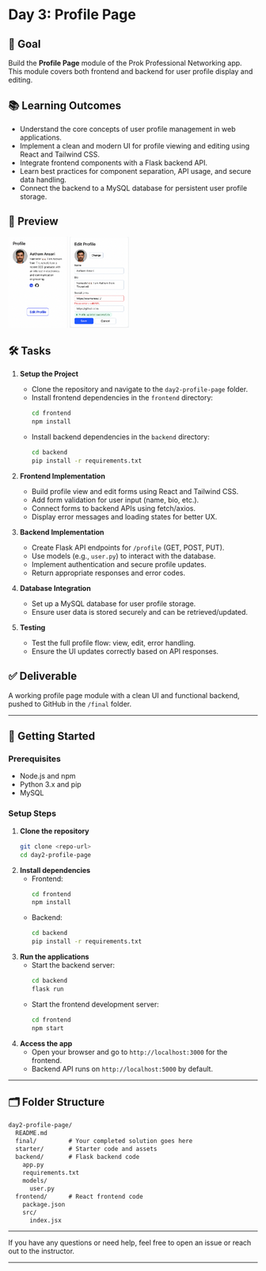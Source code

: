 # Day 3: Profile Page

## 🎯 Goal

Build the **Profile Page** module of the Prok Professional Networking app. This module covers both frontend and backend for user profile display and editing.

## 📚 Learning Outcomes

- Understand the core concepts of user profile management in web applications.
- Implement a clean and modern UI for profile viewing and editing using React and Tailwind CSS.
- Integrate frontend components with a Flask backend API.
- Learn best practices for component separation, API usage, and secure data handling.
- Connect the backend to a MySQL database for persistent user profile storage.

## 📸 Preview

<img src="profile.png" alt="Profile View" width="120"/>
<img src="edit-profile.png" alt="Edit Profile" width="120"/>

## 🛠️ Tasks

1. **Setup the Project**

   - Clone the repository and navigate to the `day2-profile-page` folder.
   - Install frontend dependencies in the `frontend` directory:
     ```bash
     cd frontend
     npm install
     ```
   - Install backend dependencies in the `backend` directory:
     ```bash
     cd backend
     pip install -r requirements.txt
     ```

2. **Frontend Implementation**

   - Build profile view and edit forms using React and Tailwind CSS.
   - Add form validation for user input (name, bio, etc.).
   - Connect forms to backend APIs using fetch/axios.
   - Display error messages and loading states for better UX.

3. **Backend Implementation**

   - Create Flask API endpoints for `/profile` (GET, POST, PUT).
   - Use models (e.g., `user.py`) to interact with the database.
   - Implement authentication and secure profile updates.
   - Return appropriate responses and error codes.

4. **Database Integration**

   - Set up a MySQL database for user profile storage.
   - Ensure user data is stored securely and can be retrieved/updated.

5. **Testing**
   - Test the full profile flow: view, edit, error handling.
   - Ensure the UI updates correctly based on API responses.

## ✅ Deliverable

A working profile page module with a clean UI and functional backend, pushed to GitHub in the `/final` folder.

---

## 🚀 Getting Started

### Prerequisites

- Node.js and npm
- Python 3.x and pip
- MySQL

### Setup Steps

1. **Clone the repository**
   ```bash
   git clone <repo-url>
   cd day2-profile-page
   ```
2. **Install dependencies**
   - Frontend:
     ```bash
     cd frontend
     npm install
     ```
   - Backend:
     ```bash
     cd backend
     pip install -r requirements.txt
     ```
3. **Run the applications**
   - Start the backend server:
     ```bash
     cd backend
     flask run
     ```
   - Start the frontend development server:
     ```bash
     cd frontend
     npm start
     ```
4. **Access the app**
   - Open your browser and go to `http://localhost:3000` for the frontend.
   - Backend API runs on `http://localhost:5000` by default.

---

## 🗂️ Folder Structure

```
day2-profile-page/
  README.md
  final/         # Your completed solution goes here
  starter/       # Starter code and assets
  backend/       # Flask backend code
    app.py
    requirements.txt
    models/
      user.py
  frontend/      # React frontend code
    package.json
    src/
      index.jsx
```

---

If you have any questions or need help, feel free to open an issue or reach out to the instructor.

---
